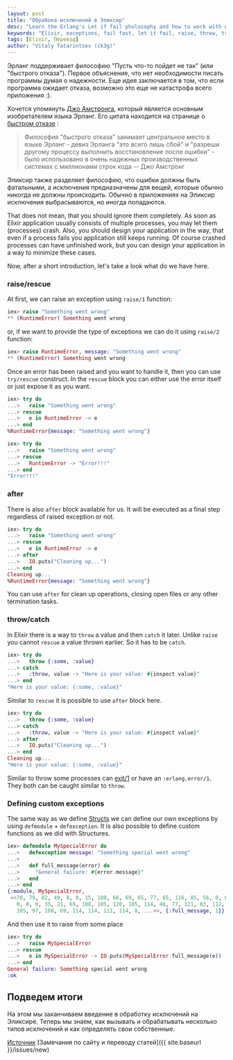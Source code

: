 ```yaml
---
layout: post
title: "Обрабока исключений в Эликсир"
desc: "Learn the Erlang's Let if fail pholosophy and how to work with exceptions in Elixir."
keywords: "Elixir, exceptions, fail fast, let it fail, raise, throw, try, rescue, catch, error"
tags: [Elixir, Перевод]
author: "Vitaly Tatarintsev (ck3g)"
---
```


Эрланг поддерживает философию "Пусть что-то пойдет не так" (или "быстрого отказа"). Первое объяснение, что нет необходимости писать программы думая о надежности. Еще идея заключается в том, что если программа ожидает отказа, возможно это еще не катастрофа всего приложения :). 

Хочется упомянуть [Джо Амстронга](https://en.wikipedia.org/wiki/Joe_Armstrong_(programming)), который является основным изобретателем языка Эрланг. Его цитата находится на странице о [быстром отказе](http://wiki.c2.com/?FailFast) :

> Философия "быстрого отказа" занимает центральное место в языке Эрланг - девиз Эрланга "это всего лишь сбой" и "разреши другому процессу выполнить восстановление после ошибки" - было использовано в очень надежных производственных системах с миллионами строк кода -- Джо Амстронг

Эликсир также разделяет философию, что ошибки должны быть фатальными, а исключения предназначены для вещей, которые обычно никогда не должны происходить. Обычно в приложениях на Эликсир исключения выбрасываются, но иногда попадаются.

That does not mean, that you should ignore them completely. As soon as Elixir application usually consists of multiple processes, you may let them (processes) crash. Also, you should design your application in the way, that even if a process fails you application still keeps running. Of course crashed processes can have unfinished work, but you can design your application in a way to minimize these cases.

Now, after a short introduction, let's take a look what do we have here.

### raise/rescue

At first, we can raise an exception using `raise/1` function:

```elixir
iex> raise "Something went wrong"
** (RuntimeError) Something went wrong
```

or, if we want to provide the type of exceptions we can do it using `raise/2` function:

```elixir
iex> raise RuntimeError, message: "Something went wrong"
** (RuntimeError) Something went wrong
```
Once an error has been raised and you want to handle it, then you can use `try/rescue` construct.
In the `rescue` block you can either use the error itself or just expose it as you want.

```elixir
iex> try do
...>   raise "Something went wrong"
...> rescue
...>   e in RuntimeError -> e
...> end
%RuntimeError{message: "Something went wrong"}

iex> try do
...>   raise "Something went wrong"
...> rescue
...>   RuntimeError -> "Error!!!"
...> end
"Error!!!"
```

### after

There is also `after` block available for us. It will be executed as a final step regardless of raised exception or not.

```elixir
iex> try do
...>   raise "Something went wrong"
...> rescue
...>   e in RuntimeError -> e
...> after
...>   IO.puts("Cleaning up...")
...> end
Cleaning up...
%RuntimeError{message: "Something went wrong"}
```

You can use `after` for clean up operations, closing open files or any other termination tasks.


### throw/catch

In Elixir there is a way to `throw` a value and then `catch` it later. Unlike `raise` you cannot `rescue` a value thrown earlier. So it has to be `catch`.

```elixir
iex> try do
...>   throw {:some, :value}
...> catch
...>   :throw, value -> "Here is your value: #{inspect value}"
...> end
"Here is your value: {:some, :value}"
```
Similar to `rescue` it is possible to use `after` block here.

```elixir
iex> try do
...>   throw {:some, :value}
...> catch
...>   :throw, value -> "Here is your value: #{inspect value}"
...> after
...>   IO.puts("Cleaning up...")
...> end
Cleaning up...
"Here is your value: {:some, :value}"
```

Similar to throw some processes can [exit/1](https://hexdocs.pm/elixir/Kernel.html#exit/1) or have an `:erlang.error/1`.
They both can be caught similar to `throw`.

### Defining custom exceptions

The same way as we define [Structs](http://whatdidilearn.info/2017/11/06/more-on-maps-and-structs-in-elixir.html#structs) we can define our own exceptions by using `defmodule` + `defexception`. It is also possible to define custom functions as we did with Structures.

```elixir
iex> defmodule MySpecialError do
...>   defexception message: "Something special went wrong"
...>
...>   def full_message(error) do
...>     "General failure: #{error.message}"
...>   end
...> end
{:module, MySpecialError,
 <<70, 79, 82, 49, 0, 0, 15, 180, 66, 69, 65, 77, 65, 116, 85, 56, 0, 0, 1, 130,
   0, 0, 0, 35, 21, 69, 108, 105, 120, 105, 114, 46, 77, 121, 83, 112, 101, 99,
   105, 97, 108, 69, 114, 114, 111, 114, 8, ...>>, {:full_message, 1}}
```

And then use it to raise from some place

```elixir
iex> try do
...>   raise MySpecialError
...> rescue
...>   e in MySpecialError -> IO.puts(MySpecialError.full_message(e))
...> end
General failure: Something special went wrong
:ok
```

## Подведем итоги

На этом мы заканчиваем введение в обработку исключений на Эликсире. Теперь мы знаем, как вызывать и обрабатывать несколько типов исключений и как определять свои собственные. 

[Источник](http://whatdidilearn.info/2017/11/19/exceptions-in-elixir.html)
[Замечания по сайту и переводу статей]({{ site.baseurl }}/issues/new)